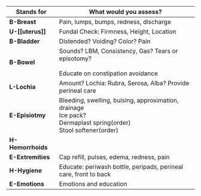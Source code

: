 | **Stands for**    | **What would you assess?**                                                                                             |
| ----------------- | ---------------------------------------------------------------------------------------------------------------------- |
| **B-Breast**      | Pain, lumps, bumps, redness, discharge                                                                                 |
| **U-[[uterus]]**      | Fundal Check: Firmness, Height, Location                                                                               |
| **B-Bladder**     | Distended? Voiding? Color? Pain                                                                                        |
| **B-Bowel**       | Sounds? LBM, Consistency, Gas? Tears or episotomy?<br><br>Educate on constipation avoidance                            |
| **L-Lochia**      | Amount? Lochia: Rubra, Serosa, Alba? Provide perineal care                                                             |
| **E-Episiotmy**   | Bleeding, swelling, buising, approximation, drainage<br>Ice pack?<br>Dermaplast spring(order)<br>Stool softener(order) |
| **H-Hemorrhoids** |                                                                                                                        |
| **E-Extremities** | Cap refill, pulses, edema, redness, pain                                                                               |
| **H-Hygiene**     | Educate: periwash bottle, peripads, perineal care, front to back                                                       |
| **E-Emotions**    | Emotions and education                                                                                                 |

